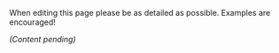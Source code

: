 When editing this page please be as detailed as possible. Examples are encouraged!

_(Content pending)_
